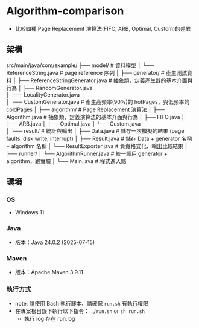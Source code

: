 # Algorithm-comparison
- 比較四種 Page Replacement 演算法(FIFO, ARB, Optimal, Custom)的差異

## 架構

src/main/java/com/example/
├── model/                              # 資料模型
│   └── ReferenceString.java            # page reference 序列
│
├── generator/                          # 產生測試資料
│   ├── ReferenceStringGenerator.java   # 抽象類，定義產生器的基本介面與行為
│   ├── RandomGenerator.java        
│   ├── LocalityGenerator.java          
│   └── CustomGenerator.java            # 產生高頻率(90%)的 hotPages，與低頻率的 coldPages
│
├── algorithm/                          # Page Replacement 演算法
│   ├── Algorithm.java                  # 抽象類，定義演算法的基本介面與行為
│   ├── FIFO.java
│   ├── ARB.java
│   ├── Optimal.java
│   └── Custom.java                     
│
├── result/                             # 統計與輸出
│   ├── Data.java                       # 儲存一次模擬的結果 (page faults, disk write, interrupt)
│   ├── Result.java                     # 儲存 Data + generator 名稱 + algorithm 名稱
│   └── ResultExporter.java             # 負責格式化、輸出比較結果
│
├── runner/
│   └── AlgorithmRunner.java            # 統一調用 generator + algorithm，跑實驗
│
└── Main.java                           # 程式進入點

## 環境

### OS
- Windows 11

### Java
- 版本：Java 24.0.2 (2025-07-15)

### Maven
- 版本：Apache Maven 3.9.11


### 執行方式
- note: 請使用 Bash 執行腳本、請確保 `run.sh` 有執行權限
- 在專案根目錄下執行以下指令：
`./run.sh` or `sh run.sh`
    - 執行 log 存在 run.log
